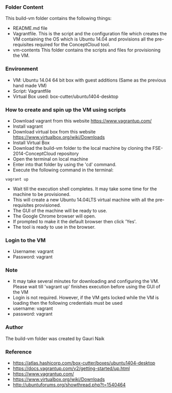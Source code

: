 ### Folder Content
This build-vm folder contains the following things:
* README.md file
* Vagrantfile. 
This is the script and the configuration file which creates the VM containing the OS which is Ubuntu 14.04 and
provisions all the pre-requisites required for the ConceptCloud tool.
* vm-contents
This folder contains the scripts and files for provisioning the VM.

### Environment
* VM: Ubuntu 14.04 64 bit box with guest additions (Same as the previous hand made VM)
* Script: Vagrantfile
* Virtual Box used: box-cutter/ubuntu1404-desktop

### How to create and spin up the VM using scripts
* Download vagrant from this website https://www.vagrantup.com/
* Install vagrant
* Download virtual box from this website https://www.virtualbox.org/wiki/Downloads
* Install Virtual Box
* Download the build-vm folder to the local machine by cloning the FSE-2014-ConceptCloud repository
* Open the terminal on local machine
* Enter into that folder by using the 'cd' command.
* Execute the following command in the terminal: 
```
vagrant up
```
* Wait till the execution shell completes. It may take some time for the machine to be provisioned.
* This will create a new Ubuntu 14.04LTS virtual machine with all the pre-requisites provisioned.
* The GUI of the machine will be ready to use.
* The Google Chrome browser will open.
* If prompted to make it the default browser then click 'Yes'.
* The tool is ready to use in the browser.

### Login to the VM 
* Username: vagrant
* Password: vagrant

### Note
* It may take several minutes for downloading and configuring the VM. Please wait till 'vagrant up' finishes execution before using the GUI of the VM 
* Login is not required. 
However, if the VM gets locked while the VM is loading then the following credentials must be used
* username: vagrant
* password: vagrant

### Author
The build-vm folder was created by Gauri Naik

### Reference
* https://atlas.hashicorp.com/box-cutter/boxes/ubuntu1404-desktop
* https://docs.vagrantup.com/v2/getting-started/up.html
* https://www.vagrantup.com/
* https://www.virtualbox.org/wiki/Downloads
* http://ubuntuforums.org/showthread.php?t=1540464
